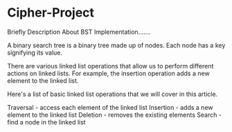 # Cipher-Project
Briefly Description About BST Implementation.......

A binary search tree is a binary tree made up of nodes. Each node has a key signifying its value.

There are various linked list operations that allow us to perform different actions on linked lists. For example, the insertion operation adds a new element to the linked list.

Here's a list of basic linked list operations that we will cover in this article.

Traversal - access each element of the linked list
Insertion - adds a new element to the linked list
Deletion - removes the existing elements
Search - find a node in the linked list

